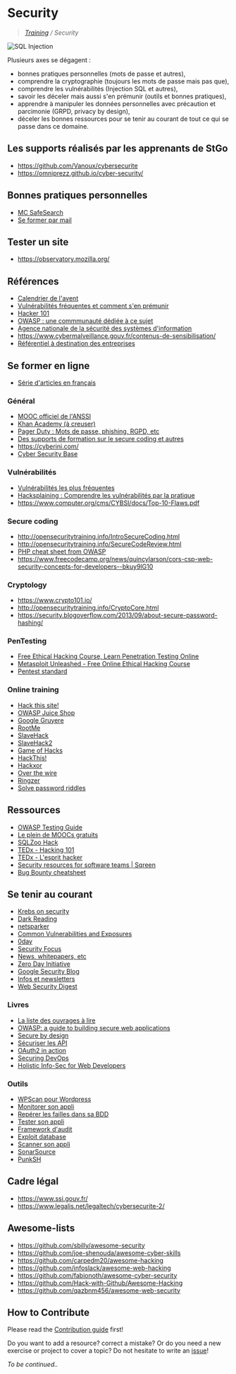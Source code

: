 # Security
>_[Training](https://github.com/simplonco/training) / Security_

![SQL Injection](https://imgs.xkcd.com/comics/exploits_of_a_mom.png)

Plusieurs axes se dégagent :
- bonnes pratiques personnelles (mots de passe et autres),
- comprendre la cryptographie (toujours les mots de passe mais pas que),
- comprendre les vulnérabilités (Injection SQL et autres),
- savoir les déceler mais aussi s'en prémunir (outils et bonnes pratiques),
- apprendre à manipuler les données personnelles avec précaution et parcimonie (GRPD, privacy by design),
- déceler les bonnes ressources pour se tenir au courant de tout ce qui se passe dans ce domaine.

## Les supports réalisés par les apprenants de StGo
* https://github.com/Vanoux/cybersecurite
* https://omniprezz.github.io/cyber-security/

## Bonnes pratiques personnelles
* [MC SafeSearch](https://www.youtube.com/watch?v=v59CX2DiX0Y)
* [Se former par mail](https://cybersecuritycourse.co/)

## Tester un site
* https://observatory.mozilla.org/

## Références
* [Calendrier de l'avent](https://security.christmas/)
* [Vulnérabilités fréquentes et comment s'en prémunir](https://fr.slideshare.net/CERCatIIITD/web-application-security-101)
* [Hacker 101](https://github.com/Hacker0x01/hacker101)
* [OWASP : une commmunauté dédiée à ce sujet](https://www.owasp.org/index.php/Main_Page)
* [Agence nationale de la sécurité des systèmes d'information](https://www.ssi.gouv.fr/)
* https://www.cybermalveillance.gouv.fr/contenus-de-sensibilisation/
* [Référentiel à destination des entreprises](https://www.entreprises.gouv.fr/files/files/directions_services/information-strategique-sisse/referenciel-cybersecurite-decembre2017.pdf)

## Se former en ligne
* [Série d'articles en français](http://blog.tacheron.fr/2016/08/securite-vol-1-definitions.html)

### Général
* [MOOC officiel de l'ANSSI](https://secnumacademie.gouv.fr/)
* [Khan Academy (à creuser)](https://www.khanacademy.org/)
* [Pager Duty : Mots de passe, phishing, RGPD, etc](https://sudo.pagerduty.com/for_everyone/)
* [Des supports de formation sur le secure coding et autres](http://opensecuritytraining.info/Training.html)
* https://cyberini.com/
* [Cyber Security Base](https://cybersecuritybase.github.io/introduction/)

### Vulnérabilités  
* [Vulnérabilités les plus fréquentes](https://blog.sqreen.io/owasp-top-10-cheat-sheet-startup-ctos/)
* [Hacksplaining : Comprendre les vulnérabilités par la pratique](https://www.hacksplaining.com/)
* https://www.computer.org/cms/CYBSI/docs/Top-10-Flaws.pdf

### Secure coding
* http://opensecuritytraining.info/IntroSecureCoding.html
* http://opensecuritytraining.info/SecureCodeReview.html
* [PHP cheat sheet from OWASP](https://www.owasp.org/index.php/PHP_Security_Cheat_Sheet)
* https://www.freecodecamp.org/news/quincylarson/cors-csp-web-security-concepts-for-developers--bkuy9lG10

### Cryptology
* https://www.crypto101.io/
* http://opensecuritytraining.info/CryptoCore.html
* https://security.blogoverflow.com/2013/09/about-secure-password-hashing/

### PenTesting
* [Free Ethical Hacking Course, Learn Penetration Testing Online](https://www.cybrary.it/course/ethical-hacking/)
* [Metasploit Unleashed - Free Online Ethical Hacking Course](https://www.offensive-security.com/metasploit-unleashed/)
* [Pentest standard](http://www.pentest-standard.org/index.php/Main_Page)

### Online training
* [Hack this site!](https://www.hackthissite.org/)
* [OWASP Juice Shop](https://www.owasp.org/index.php/OWASP_Juice_Shop_Project)
* [Google Gruyere](http://google-gruyere.appspot.com/)
* [RootMe](https://www.root-me.org/?lang=en)
* [SlaveHack](http://www.slavehack.com/)
* [SlaveHack2](https://www.slavehack2.com/)
* [Game of Hacks](http://www.gameofhacks.com/)
* [HackThis!](https://www.hackthis.co.uk/)
* [Hackxor](https://hackxor.net/)
* [Over the wire](http://overthewire.org/wargames/)
* [Ringzer](https://ringzer0team.com/challenges)
* [Solve password riddles](https://0xf.at/)

## Ressources
* [OWASP Testing Guide](https://www.owasp.org/index.php/OWASP_Testing_Guide_v4_Table_of_Contents)
* [Le plein de MOOCs gratuits](https://www.cyberdegrees.org/resources/free-online-courses/)
* [SQLZoo Hack](http://sqlzoo.net/hack/)
* [TEDx - Hacking 101](https://www.youtube.com/watch?v=nnKh6SFEaLg)
* [TEDx - L'esprit hacker](https://www.youtube.com/watch?v=FtYW4sPefhY)
* [Security resources for software teams | Sqreen](https://www.sqreen.io/resources)
* [Bug Bounty cheatsheet](https://github.com/EdOverflow/bugbounty-cheatsheet)

## Se tenir au courant
* [Krebs on security](https://krebsonsecurity.com/)
* [Dark Reading](https://www.darkreading.com/)
* [netsparker](https://www.netsparker.com/blog/web-security/)
* [Common Vulnerabilities and Exposures](http://cve.mitre.org/)
* [0day](https://0day.today/)
* [Security Focus](https://www.securityfocus.com/)
* [News, whitepapers, etc](https://packetstormsecurity.com/)
* [Zero Day Initiative](https://www.zerodayinitiative.com/advisories/published/)
* [Google Security Blog](https://security.googleblog.com/)
* [Infos et newsletters](https://www.securityweek.com/)
* [Web Security Digest](https://portswigger.net/daily-swig)

### Livres
* [La liste des ouvrages à lire](https://cybercanon.paloaltonetworks.com/)
* [OWASP: a guide to building secure web applications](https://simplonstgo.gitbook.io/owasp-guide)
* [Secure by design](https://www.manning.com/books/secure-by-design?a_aid=danbjson&a_bid=0b3fac80)
* [Sécuriser les API](https://www.manning.com/books/understanding-api-security)
* [OAuth2 in action](https://www.manning.com/books/oauth-2-in-action)
* [Securing DevOps](https://www.manning.com/books/securing-devops?a_aid=securingdevops&a_bid=1353bcd8)
* [Holistic Info-Sec for Web Developers](https://f1.holisticinfosecforwebdevelopers.com/chap06.html#web-applications)

### Outils
* [WPScan pour Wordpress](https://wpvulndb.com/)
* [Monitorer son appli](http://www.modsecurity.org/)
* [Repérer les failles dans sa BDD](http://sqlmap.org/)
* [Tester son appli](https://www.owasp.org/index.php/OWASP_Zed_Attack_Proxy_Project)
* [Framework d'audit](http://w3af.org/)
* [Exploit database](https://www.exploit-db.com/)
* [Scanner son appli](http://www.arachni-scanner.com/)
* [SonarSource](https://www.sonarsource.com/products/codeanalyzers/sonarjs.html)
* [PunkSH](https://punk.sh/#/)

## Cadre légal
* https://www.ssi.gouv.fr/
* https://www.legalis.net/legaltech/cybersecurite-2/

## Awesome-lists
* https://github.com/sbilly/awesome-security
* https://github.com/joe-shenouda/awesome-cyber-skills
* https://github.com/carpedm20/awesome-hacking
* https://github.com/infoslack/awesome-web-hacking
* https://github.com/fabionoth/awesome-cyber-security
* https://github.com/Hack-with-Github/Awesome-Hacking
* https://github.com/qazbnm456/awesome-web-security

## How to Contribute

Please read the [Contribution guide](https://github.com/simplonco/training/blob/master/CONTRIBUTING.md) first!

Do you want to add a resource? correct a mistake? Or do you need a new exercise or project to cover a topic? Do not hesitate to write an [issue](https://github.com/simplonco/js-security/issues)!

_To be continued.._
